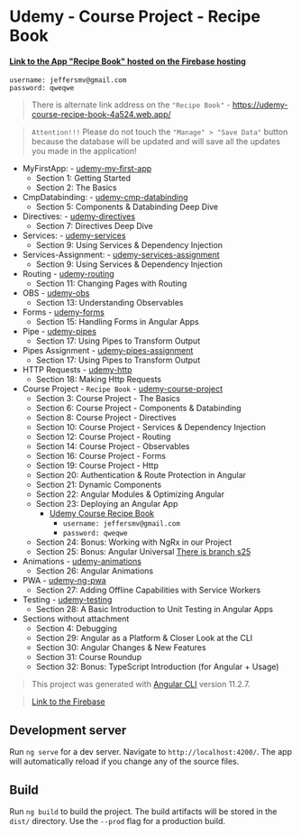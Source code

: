 # Udemy - Course Project - Recipe Book

#### [Link to the App "Recipe Book" hosted on the Firebase hosting](https://udemy-course-recipe-book-4a524.web.app/)
```
username: jeffersmv@gmail.com
password: qweqwe
```
> There is alternate link address on the `"Recipe Book"` - https://udemy-course-recipe-book-4a524.web.app/

> `Attention!!!` Please do not touch the `"Manage" > "Save Data"` button because the database will be updated and will save all the updates you made in the application!

- MyFirstApp: - [udemy-my-first-app](https://github.com/ViktorMalyshkin/udemy-my-first-app)
    - Section 1: Getting Started
    - Section 2: The Basics
- CmpDatabinding: - [udemy-cmp-databinding](https://github.com/ViktorMalyshkin/udemy-cmp-databinding)
    - Section 5: Components & Databinding Deep Dive
- Directives: - [udemy-directives](https://github.com/ViktorMalyshkin/udemy-directives)
    - Section 7: Directives Deep Dive
- Services: - [udemy-services](https://github.com/ViktorMalyshkin/udemy-services)
    - Section 9: Using Services & Dependency Injection
- Services-Assignment: - [udemy-services-assignment](https://github.com/ViktorMalyshkin/udemy-services-assignment)
    - Section 9: Using Services & Dependency Injection
- Routing - [udemy-routing](https://github.com/ViktorMalyshkin/udemy-routing)
    - Section 11: Changing Pages with Routing
- OBS - [udemy-obs](https://github.com/ViktorMalyshkin/udemy-obs)
    - Section 13: Understanding Observables
- Forms - [udemy-forms](https://github.com/ViktorMalyshkin/udemy-forms)
    - Section 15: Handling Forms in Angular Apps
- Pipe - [udemy-pipes](https://github.com/ViktorMalyshkin/udemy-pipes)
    - Section 17: Using Pipes to Transform Output
- Pipes Assignment - [udemy-pipes-assignment](https://github.com/ViktorMalyshkin/udemy-pipes-assignment)
    - Section 17: Using Pipes to Transform Output
- HTTP Requests - [udemy-http](https://github.com/ViktorMalyshkin/udemy-http)
    - Section 18: Making Http Requests
- Course Project - `Recipe Book` - [udemy-course-project](https://github.com/ViktorMalyshkin/udemy-course-project)
    - Section 3: Course Project - The Basics
    - Section 6: Course Project - Components & Databinding
    - Section 8: Course Project - Directives
    - Section 10: Course Project - Services & Dependency Injection
    - Section 12: Course Project - Routing
    - Section 14: Course Project - Observables
    - Section 16: Course Project - Forms
    - Section 19: Course Project - Http
    - Section 20: Authentication & Route Protection in Angular
    - Section 21: Dynamic Components
    - Section 22: Angular Modules & Optimizing Angular
    - Section 23: Deploying an Angular App
        - [Udemy Course Recipe Book](https://udemy-course-recipe-book-4a524.web.app/) 
            - `username: jeffersmv@gmail.com` 
            - `password: qweqwe`      
    - Section 24: Bonus: Working with NgRx in our Project
    - Section 25: Bonus: Angular Universal [There is branch s25](https://github.com/ViktorMalyshkin/udemy-course-project/tree/s25)
- Animations - [udemy-animations](https://github.com/ViktorMalyshkin/udemy-animations)
    - Section 26: Angular Animations
- PWA - [udemy-ng-pwa](https://github.com/ViktorMalyshkin/udemy-ng-pwa)
    - Section 27: Adding Offline Capabilities with Service Workers
- Testing - [udemy-testing](https://github.com/ViktorMalyshkin/udemy-testing)
    - Section 28: A Basic Introduction to Unit Testing in Angular Apps
- Sections without attachment
    - Section 4: Debugging
    - Section 29: Angular as a Platform & Closer Look at the CLI
    - Section 30: Angular Changes & New Features
    - Section 31: Course Roundup
    - Section 32: Bonus: TypeScript Introduction (for Angular + Usage)
    

> This project was generated with [Angular CLI](https://github.com/angular/angular-cli) version 11.2.7.

> [Link to the Firebase](https://console.firebase.google.com/u/1/project/udemy-course-recipe-book-4a524/database/udemy-course-recipe-book-4a524-default-rtdb/data/~2F)

## Development server

Run `ng serve` for a dev server. Navigate to `http://localhost:4200/`. The app will automatically reload if you change any of the source files.

## Build

Run `ng build` to build the project. The build artifacts will be stored in the `dist/` directory. Use the `--prod` flag for a production build.
